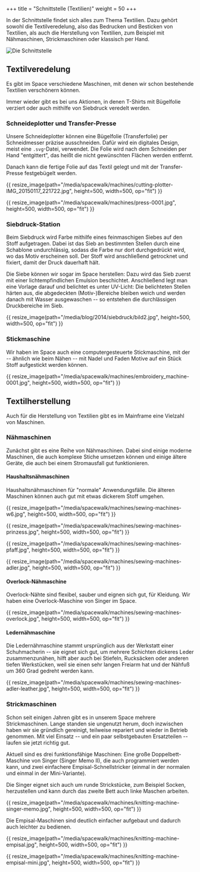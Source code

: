 +++
title = "Schnittstelle (Textilien)"
weight = 50
+++

In der Schnittstelle findet sich alles zum Thema Textilien. Dazu gehört sowohl
die Textilveredelung, also das Bedrucken und Besticken von Textilien, als auch
die Herstellung von Textilien, zum Beispiel mit Nähmaschinen, Strickmaschinen
oder klassisch per Hand.

![Die Schnittstelle](/media/spacewalk/schnittstelle.jpg)

## Textilveredelung

Es gibt im Space verschiedene Maschinen, mit denen wir schon bestehende
Textilien verschönern können.

Immer wieder gibt es bei uns Aktionen, in denen T-Shirts mit Bügelfolie verziert
oder auch mithilfe von Siebdruck veredelt werden.

### Schneideplotter und Transfer-Presse

Unsere Schneideplotter können eine Bügelfolie (Transferfolie) per Schneidmesser
präzise ausschneiden. Dafür wird ein digitales Design, meist eine `.svg`-Datei,
verwendet. Die Folie wird nach dem Schneiden per Hand "entgittert", das heißt
die nicht gewünschten Flächen werden entfernt.

Danach kann die fertige Folie auf das Textil gelegt und mit der Transfer-Presse
festgebügelt werden.

{{ resize_image(path="/media/spacewalk/machines/cutting-plotter-IMG_20150117_221722.jpg", height=500, width=500, op="fit") }}

{{ resize_image(path="/media/spacewalk/machines/press-0001.jpg", height=500, width=500, op="fit") }}

<!-- TODO: Resultate Schneideplotter -->

### Siebdruck-Station

Beim Siebdruck wird Farbe mithilfe eines feinmaschigen Siebes auf den Stoff
aufgetragen. Dabei ist das Sieb an bestimmten Stellen durch eine Schablone
undurchlässig, sodass die Farbe nur dort durchgedrückt wird, wo das Motiv
erscheinen soll. Der Stoff wird anschließend getrocknet und fixiert, damit der
Druck dauerhaft hält.

Die Siebe können wir sogar im Space herstellen: Dazu wird das Sieb zuerst mit
einer lichtempfindlichen Emulsion beschichtet. Anschließend legt man eine
Vorlage darauf und belichtet es unter UV-Licht: Die belichteten Stellen härten
aus, die abgedeckten (Motiv-)Bereiche bleiben weich und werden danach mit Wasser
ausgewaschen -- so entstehen die durchlässigen Druckbereiche im Sieb.

{{ resize_image(path="/media/blog/2014/siebdruck/bild2.jpg", height=500, width=500, op="fit") }}

### Stickmaschine

Wir haben im Space auch eine computergesteuerte Stickmaschine, mit der --
ähnlich wie beim Nähen -- mit Nadel und Faden Motive auf ein Stück Stoff
aufgestickt werden können.

{{ resize_image(path="/media/spacewalk/machines/embroidery_machine-0001.jpg", height=500, width=500, op="fit") }}

## Textilherstellung

Auch für die Herstellung von Textilien gibt es im Mainframe eine Vielzahl von Maschinen.

### Nähmaschinen

Zunächst gibt es eine Reihe von Nähmaschinen. Dabei sind einige moderne
Maschinen, die auch komplexe Stiche umsetzen können und einige ältere Geräte,
die auch bei einem Stromausfall gut funktionieren.

#### Haushaltsnähmaschinen

Haushaltsnähmaschinen für "normale" Anwendungsfälle. Die älteren Maschinen
können auch gut mit etwas dickerem Stoff umgehen.

{{ resize_image(path="/media/spacewalk/machines/sewing-machines-w6.jpg", height=500, width=500, op="fit") }}

{{ resize_image(path="/media/spacewalk/machines/sewing-machines-prinzess.jpg", height=500, width=500, op="fit") }}

{{ resize_image(path="/media/spacewalk/machines/sewing-machines-pfaff.jpg", height=500, width=500, op="fit") }}

{{ resize_image(path="/media/spacewalk/machines/sewing-machines-adler.jpg", height=500, width=500, op="fit") }}

#### Overlock-Nähmaschine

Overlock-Nähte sind flexibel, sauber und eignen sich gut, für Kleidung.
Wir haben eine Overlock-Maschine von Singer im Space.

{{ resize_image(path="/media/spacewalk/machines/sewing-machines-overlock.jpg", height=500, width=500, op="fit") }}

#### Ledernähmaschine

Die Ledernähmaschine stammt ursprünglich aus der Werkstatt einer Schuhmacherin
-- sie eignet sich gut, um mehrere Schichten dickeres Leder zusammenzunähen,
hilft aber auch bei Stiefeln, Rucksäcken oder anderen tiefen Werkstücken, weil
sie einen sehr langen Freiarm hat und der Nähfuß um 360 Grad gedreht werden
kann.

{{ resize_image(path="/media/spacewalk/machines/sewing-machines-adler-leather.jpg", height=500, width=500, op="fit") }}

### Strickmaschinen

Schon seit einigen Jahren gibt es in unserem Space mehrere Strickmaschinen.
Lange standen sie ungenutzt herum, doch inzwischen haben wir sie gründlich
gereinigt, teilweise repariert und wieder in Betrieb genommen. Mit viel Einsatz
-- und ein paar selbstgebauten Ersatzteilen -- laufen sie jetzt richtig gut.

Aktuell sind es drei funktionsfähige Maschinen: Eine große Doppelbett-Maschine
von Singer (Singer Memo II), die auch programmiert werden kann, und zwei
einfachere Empisal-Schnellstricker (einmal in der normalen und einmal in der
Mini-Variante).

Die Singer eignet sich auch um runde Strickstücke, zum Beispiel Socken,
herzustellen und kann durch das zweite Bett auch linke Maschen arbeiten.

{{ resize_image(path="/media/spacewalk/machines/knitting-machine-singer-memo.jpg", height=500, width=500, op="fit") }}

Die Empisal-Maschinen sind deutlich einfacher aufgebaut und dadurch auch
leichter zu bedienen.

{{ resize_image(path="/media/spacewalk/machines/knitting-machine-empisal.jpg", height=500, width=500, op="fit") }}

{{ resize_image(path="/media/spacewalk/machines/knitting-machine-empisal-mini.jpg", height=500, width=500, op="fit") }}
